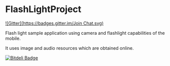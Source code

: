 FlashLightProject 
=================
[![Gitter](https://badges.gitter.im/Join Chat.svg)](https://gitter.im/anujku/FlashLightProject?utm_source=badge&utm_medium=badge&utm_campaign=pr-badge&utm_content=badge)

Flash light sample application using camera and flashlight capabilities of the mobile.

It uses image and audio resources which are obtained online.


[![Bitdeli Badge](https://d2weczhvl823v0.cloudfront.net/anujku/flashlightproject/trend.png)](https://bitdeli.com/free "Bitdeli Badge")

